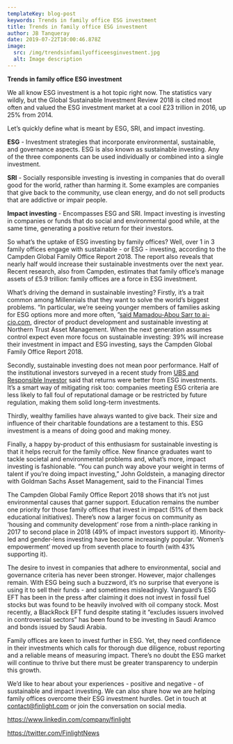 ```yaml
---
templateKey: blog-post
keywords: Trends in family office ESG investment
title: Trends in family office ESG investment
author: JB Tanqueray
date: 2019-07-22T10:00:46.878Z
image:
  src: /img/trendsinfamilyofficeesginvestment.jpg
  alt: Image description
---
```

**Trends in family office ESG investment**

We all know ESG investment is a hot topic right now. The statistics vary wildly, but the Global Sustainable Investment Review 2018 is cited most often and valued the ESG investment market at a cool £23 trillion in 2016, up 25% from 2014.

Let’s quickly define what is meant by ESG, SRI, and impact investing.

**ESG** - Investment strategies that incorporate environmental, sustainable, and governance aspects. ESG is also known as sustainable investing. Any of the three components can be used individually or combined into a single investment.

**SRI** - Socially responsible investing is investing in companies that do overall good for the world, rather than harming it. Some examples are companies that give back to the community, use clean energy, and do not sell products that are addictive or impair people.

**Impact investing** - Encompasses ESG and SRI. Impact investing is investing in companies or funds that do social and environmental good while, at the same time, generating a positive return for their investors.

So what’s the uptake of ESG investing by family offices? Well, over 1 in 3 family offices engage with sustainable - or ESG - investing, according to the Campden Global Family Office Report 2018. The report also reveals that nearly half would increase their sustainable investments over the next year. Recent research, also from Campden, estimates that family office’s manage assets of £5.9 trillion: family offices are a force in ESG investment.

What’s driving the demand in sustainable investing? Firstly, it’s a trait common among Millennials that they want to solve the world’s biggest problems. “In particular, we’re seeing younger members of families asking for ESG options more and more often, ”[said Mamadou-Abou Sarr to ai-cio.com](https://www.ai-cio.com/news/esg-interests-increasing-among-family-offices/), director of product development and sustainable investing at Northern Trust Asset Management. When the next generation assumes control expect even more focus on sustainable investing: 39% will increase their investment in impact and ESG investing, says the Campden Global Family Office Report 2018.

Secondly, sustainable investing does not mean poor performance. Half of the institutional investors surveyed in a recent study from [UBS and Responsible Investor](https://www.ubs.com/global/en/asset-management/insights/sustainable-and-impact-investing%20%20%20%20%20%20%20%20%20%20%20%20%20%20%20%20/2019/esg-do-you-or-dont-you.html) said that returns were better from ESG investments. It’s a smart way of mitigating risk too: companies meeting ESG criteria are less likely to fall foul of reputational damage or be restricted by future regulation, making them solid long-term investments.

Thirdly, wealthy families have always wanted to give back. Their size and influence of their charitable foundations are a testament to this. ESG investment is a means of doing good and making money.

Finally, a happy by-product of this enthusiasm for sustainable investing is that it helps recruit for the family office. New finance graduates want to tackle societal and environmental problems and, what’s more, impact investing is fashionable. “You can punch way above your weight in terms of talent if you’re doing impact investing,” John Goldstein, a managing director with Goldman Sachs Asset Management, said to the Financial Times

The Campden Global Family Office Report 2018 shows that it’s not just environmental causes that garner support. Education remains the number one priority for those family offices that invest in impact (51% of them back educational initiatives). There’s now a larger focus on community as ‘housing and community development’ rose from a ninth-place ranking in 2017 to second place in 2018 (49% of impact investors support it). Minority-led and gender-lens investing have become increasingly popular. ‘Women’s empowerment’ moved up from seventh place to fourth (with 43% supporting it).

The desire to invest in companies that adhere to environmental, social and governance criteria has never been stronger. However, major challenges remain. With ESG being such a buzzword, it’s no surprise that everyone is using it to sell their funds - and sometimes misleadingly. Vanguard’s ESG EFT has been in the press after claiming it does not invest in fossil fuel stocks but was found to be heavily involved with oil company stock. Most recently, a BlackRock EFT fund despite stating it “excludes issuers involved in controversial sectors” has been found to be investing in Saudi Aramco and bonds issued by Saudi Arabia.

Family offices are keen to invest further in ESG. Yet, they need confidence in their investments which calls for thorough due diligence, robust reporting and a reliable means of measuring impact. There’s no doubt the ESG market will continue to thrive but there must be greater transparency to underpin this growth.

We’d like to hear about your experiences - positive and negative - of sustainable and impact investing. We can also share how we are helping family offices overcome their ESG investment hurdles. Get in touch at contact@finlight.com or join the conversation on social media.

<https://www.linkedin.com/company/finlight>

<https://twitter.com/FinlightNews>